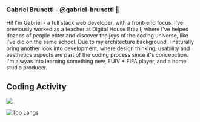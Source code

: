 ### Gabriel Brunetti - @gabriel-brunetti 👋

Hi! I'm Gabriel - a full stack web developer, with a front-end focus. I've previously worked as a teacher at Digital House Brazil, where I've helped dozens of people enter and discover the joys of the coding universe, like I've did on the same school.
Due to my architecture background, I naturally bring another look into development, where design thinking, usability and aesthetics aspects are part of the coding process since it's concepction.
I'm alwyas into learning something new, EUIV + FIFA player, and a home studio producer.

## 

## Coding Activity
<a href="https://github.com/anuraghazra/github-readme-stats" >
  <img align="center" src="https://github-readme-stats.vercel.app/api?username=gabriel-brunetti&count_private=true&show_icons=true&theme=material-palenight" />
</a>

[![Top Langs](https://github-readme-stats.vercel.app/api/top-langs/?username=gabriel-brunetti&theme=material-palenight)](https://github.com/anuraghazra/github-readme-stats)


<!--
**gabriel-brunetti/gabriel-brunetti** is a ✨ _special_ ✨ repository because its `README.md` (this file) appears on your GitHub profile.

Here are some ideas to get you started:

- 🔭 I’m currently working on ...
- 🌱 I’m currently learning ...
- 👯 I’m looking to collaborate on ...
- 🤔 I’m looking for help with ...
- 💬 Ask me about ...
- 📫 How to reach me: ...
- 😄 Pronouns: ...
- ⚡ Fun fact: ...
-->
